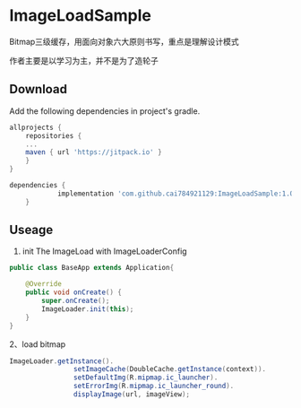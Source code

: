 # ImageLoadSample
Bitmap三级缓存，用面向对象六大原则书写，重点是理解设计模式

作者主要是以学习为主，并不是为了造轮子

## Download
Add the following dependencies in project's gradle.
```groovy
allprojects {
    repositories {
    ...
	maven { url 'https://jitpack.io' }
    }
}

dependencies {
	        implementation 'com.github.cai784921129:ImageLoadSample:1.0'
	}

```

## Useage 
1. init The ImageLoad with ImageLoaderConfig
```java
public class BaseApp extends Application{

    @Override
    public void onCreate() {
        super.onCreate();
        ImageLoader.init(this);
    }
}
```
2、load bitmap
```java
ImageLoader.getInstance().
                setImageCache(DoubleCache.getInstance(context)).
                setDefaultImg(R.mipmap.ic_launcher).
                setErrorImg(R.mipmap.ic_launcher_round).
                displayImage(url, imageView);

```
